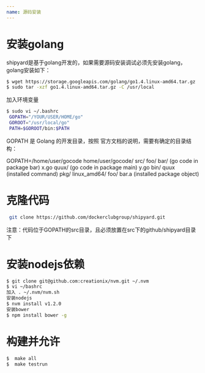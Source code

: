```yaml
---
name: 源码安装
---
```


# 安装golang

shipyard是基于golang开发的，如果需要源码安装调试必须先安装golang，golang安装如下：


```sh
$ wget https://storage.googleapis.com/golang/go1.4.linux-amd64.tar.gz
$ sudo tar -xzf go1.4.linux-amd64.tar.gz -C /usr/local
```
加入环境变量
```sh
$ sudo vi ~/.bashrc
 GOPATH="/YOUR/USER/HOME/go"
 GOROOT="/usr/local/go"
 PATH=$GOROOT/bin:$PATH
```
GOPATH 是 Golang 的开发目录，按照 官方文档的说明，需要有确定的目录结构：

GOPATH=/home/user/gocode
home/user/gocode/
    src/
        foo/
            bar/               (go code in package bar)
                x.go
            quux/              (go code in package main)
                y.go
    bin/
        quux                   (installed command)
    pkg/
        linux_amd64/
            foo/
                bar.a          (installed package object)
                
# 克隆代码
```sh
 git clone https://github.com/dockerclubgroup/shipyard.git 
```

注意：代码位于GOPATH的src目录，且必须放置在src下的github/shipyard目录下

# 安装nodejs依赖
```sh
$ git clone git@github.com:creationix/nvm.git ~/.nvm
$ vi ~/bashrc
加入 . ~/.nvm/nvm.sh
安装nodejs
$ nvm install v1.2.0
安装bower
$ npm install bower -g
```

# 构建并允许
```sh
$  make all
$  make testrun
```